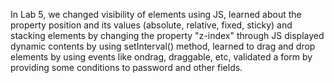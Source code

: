 In Lab 5,
we changed visibility of elements using JS,
learned about the property position and its values (absolute, relative, fixed, sticky) and stacking elements by changing the property "z-index"  through JS
displayed dynamic contents by using setInterval() method,
learned to drag and drop elements by using events like ondrag, draggable, etc,
validated a form by providing some conditions to password and other fields.
